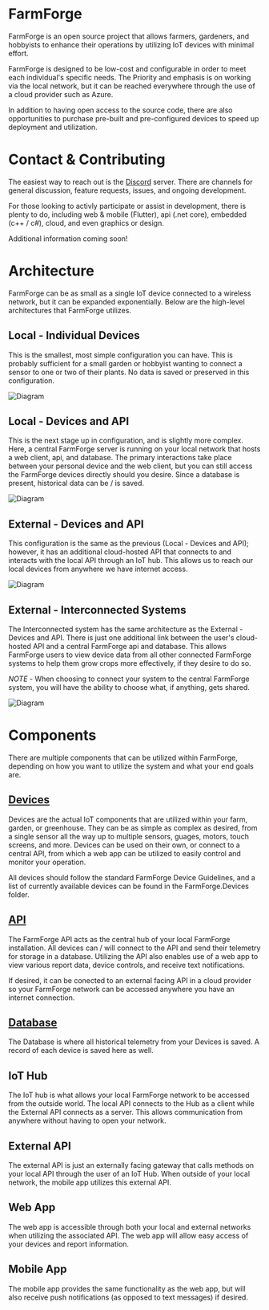 # FarmForge
FarmForge is an open source project that allows farmers, gardeners, and hobbyists to enhance their operations by utilizing IoT devices with minimal effort.

FarmForge is designed to be low-cost and configurable in order to meet each individual's specific needs. The Priority and emphasis is on working via the local network, but it can be reached everywhere through the use of a cloud provider such as Azure.

In addition to having open access to the source code, there are also opportunities to purchase pre-built and pre-configured devices to speed up deployment and utilization.

# Contact & Contributing
The easiest way to reach out is the [Discord](https://discord.gg/rfyhhTE) server. There are channels for general discussion, feature requests, issues, and ongoing development.

For those looking to activly participate or assist in development, there is plenty to do, including web & mobile (Flutter), api (.net core), embedded (c++ / c#), cloud, and even graphics or design.

Additional information coming soon!

# Architecture
FarmForge can be as small as a single IoT device connected to a wireless network, but it can be expanded exponentially. Below are the high-level architectures that FarmForge utilizes.

## Local - Individual Devices
This is the smallest, most simple configuration you can have. This is probably sufficient for a small garden or hobbyist wanting to connect a sensor to one or two of their plants. No data is saved or preserved in this configuration.

![Diagram](Resources/Local_Individual.PNG)

## Local - Devices and API
This is the next stage up in configuration, and is slightly more complex. Here, a central FarmForge server is running on your local network that hosts a web client, api, and database. The primary interactions take place between your personal device and the web client, but you can still access the FarmForge devices directly should you desire. Since a database is present, historical data can be / is saved.

![Diagram](Resources/Local_Api.PNG)

## External - Devices and API
This configuration is the same as the previous (Local - Devices and API); however, it has an additional cloud-hosted API that connects to and interacts with the local API through an IoT hub. This allows us to reach our local devices from anywhere we have internet access.

![Diagram](Resources/External_Api.PNG)

## External - Interconnected Systems
The Interconnected system has the same architecture as the External - Devices and API. There is just one additional link between the user's cloud-hosted API and a central FarmForge api and database. This allows FarmForge users to view device data from all other connected FarmForge systems to help them grow crops more effectively, if they desire to do so.

*NOTE* - When choosing to connect your system to the central FarmForge system, you will have the ability to choose what, if anything, gets shared.

![Diagram](Resources/External_Interconnected.PNG)

# Components
There are multiple components that can be utilized within FarmForge, depending on how you want to utilize the system and what your end goals are.

## [Devices](https://github.com/StrykerDG/StrykerDG.FarmForge/tree/master/StrykerDG.FarmForge.Devices)
Devices are the actual IoT components that are utilized within your farm, garden, or greenhouse. They can be as simple as complex as desired, from a single sensor all the way up to multiple sensors, guages, motors, touch screens, and more. Devices can be used on their own, or connect to a central API, from which a web app can be utilized to easily control and monitor your operation.

All devices should follow the standard FarmForge Device Guidelines, and a list of currently available devices can be found in the FarmForge.Devices folder.

## [API](https://github.com/StrykerDG/StrykerDG.FarmForge/tree/master/StrykerDG.FarmForge.Api)
The FarmForge API acts as the central hub of your local FarmForge installation. All devices can / will connect to the API and send their telemetry for storage in a database. Utilizing the API also enables use of a web app to view various report data, device controls, and receive text notifications.

If desired, it can be conected to an external facing API in a cloud provider so your FarmForge network can be accessed anywhere you have an internet connection.

## [Database](https://github.com/StrykerDG/StrykerDG.FarmForge/tree/master/StykerDG.FarmForge.DataModel)
The Database is where all historical telemetry from your Devices is saved. A record of each device is saved here as well.

## IoT Hub
The IoT hub is what allows your local FarmForge network to be accessed from the outside world. The local API connects to the Hub as a client while the External API connects as a server. This allows communication from anywhere without having to open your network.

## External API
The external API is just an externally facing gateway that calls methods on your local API through the user of an IoT Hub. When outside of your local network, the mobile app utilizes this external API.

## Web App
The web app is accessible through both your local and external networks when utilizing the associated API. The web app will allow easy access of your devices and report information.

## Mobile App
The mobile app provides the same functionality as the web app, but will also receive push notifications (as opposed to text messages) if desired.